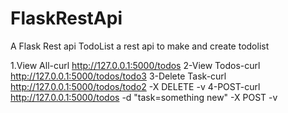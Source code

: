 # FlaskRestApi
A Flask Rest api TodoList
a rest api to make and create todolist

1.View All-curl http://127.0.0.1:5000/todos
2-View Todos-curl http://127.0.0.1:5000/todos/todo3
3-Delete Task-curl http://127.0.0.1:5000/todos/todo2 -X DELETE -v
4-POST-curl http://127.0.0.1:5000/todos -d "task=something new" -X POST -v

